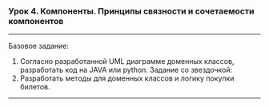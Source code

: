 ### Урок 4. Компоненты. Принципы связности и сочетаемости компонентов
***

Базовое задание:
1) Согласно разработанной UML диаграмме доменных классов, разработать код на JAVA или python.
Задание со звездочкой:
2) Разработать методы для доменных классов и логику покупки билетов.
***